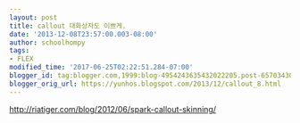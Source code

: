 ```yaml
---
layout: post
title: callout 대화상자도 이쁘게.
date: '2013-12-08T23:57:00.003-08:00'
author: schoolhompy
tags:
- FLEX
modified_time: '2017-06-25T02:22:51.284-07:00'
blogger_id: tag:blogger.com,1999:blog-4954243635432022205.post-6570343061788331598
blogger_orig_url: https://yunhos.blogspot.com/2013/12/callout_8.html
---
```


<a href="http://riatiger.com/blog/2012/06/spark-callout-skinning/">http://riatiger.com/blog/2012/06/spark-callout-skinning/</a>